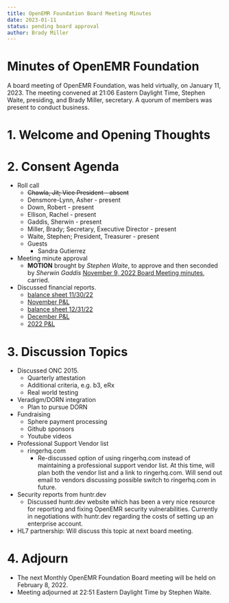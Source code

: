 ```yaml
---
title: OpenEMR Foundation Board Meeting Minutes
date: 2023-01-11
status: pending board approval
author: Brady Miller
---
```


# Minutes of OpenEMR Foundation

A board meeting of OpenEMR Foundation, was held virtually, on January 11, 2023. The meeting
convened at 21:06 Eastern Daylight Time, Stephen Waite, presiding, and Brady Miller, secretary.
A quorum of members was present to conduct business.

# 1. Welcome and Opening Thoughts

# 2. Consent Agenda
  - Roll call
    - ~~Chawla, Jit; Vice President - absent~~
    - Densmore-Lynn, Asher - present
    - Down, Robert - present
    - Ellison, Rachel - present
    - Gaddis, Sherwin - present
    - Miller, Brady; Secretary, Executive Director - present
    - Waite, Stephen; President, Treasurer - present
    - Guests
      - Sandra Gutierrez
  - Meeting minute approval
    - **MOTION** brought by _Stephen Waite_, to approve and then seconded by _Sherwin Gaddis_ [November 9, 2022 Board Meeting minutes](https://github.com/openemr/foundation-minutes/blob/master/2022-11-09-Board.md), carried.
  - Discussed financial reports.
    - [balance sheet 11/30/22](https://community.open-emr.org/uploads/short-url/Au2pdo7zKkHjUJCwaNZ9GvbLsIM.pdf)
    - [November P&L](https://community.open-emr.org/uploads/short-url/tQexJFMbrNFqzJ22viDL47oSywt.pdf)
    - [balance sheet 12/31/22](https://community.open-emr.org/uploads/short-url/qRAF0WUPxmltfT3NEOUpBoNH8Pf.pdf)
    - [December P&L](https://community.open-emr.org/uploads/short-url/64gMrDcVeFjpwkMclMQyWNFIR0e.pdf)
    - [2022 P&L](https://community.open-emr.org/uploads/short-url/4tbt9RrxExsJfsQVFgFtNqgqdrR.pdf)

# 3. Discussion Topics
  - Discussed ONC 2015.
    - Quarterly attestation
    - Additional criteria, e.g. b3, eRx
    - Real world testing
  - Veradigm/DORN integration
    - Plan to pursue DORN
  - Fundraising
    - Sphere payment processing
    - Github sponsors
    - Youtube videos
  - Professional Support Vendor list
    - ringerhq.com
      - Re-discussed option of using ringerhq.com instead of maintaining a professional support vendor list. At this time, will plan both the vendor list and a link to ringerhq.com. Will send out email to vendors discussing possible switch to ringerhq.com in future.
  - Security reports from huntr.dev
    - Discussed huntr.dev website which has been a very nice resource for reporting and fixing OpenEMR security vulnerabilities. Currently in negotiations with huntr.dev regarding the costs of setting up an enterprise account.
  - HL7 partnership: Will discuss this topic at next board meeting.

# 4. Adjourn
  - The next Monthly OpenEMR Foundation Board meeting will be held on February 8, 2022.
  - Meeting adjourned at 22:51 Eastern Daylight Time by Stephen Waite.
  

